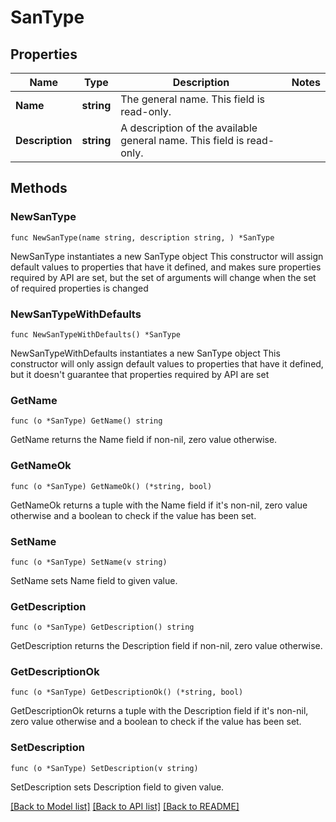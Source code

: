 # SanType

## Properties

Name | Type | Description | Notes
------------ | ------------- | ------------- | -------------
**Name** | **string** | The general name. This field is read-only. | 
**Description** | **string** | A description of the available general name. This field is read-only. | 

## Methods

### NewSanType

`func NewSanType(name string, description string, ) *SanType`

NewSanType instantiates a new SanType object
This constructor will assign default values to properties that have it defined,
and makes sure properties required by API are set, but the set of arguments
will change when the set of required properties is changed

### NewSanTypeWithDefaults

`func NewSanTypeWithDefaults() *SanType`

NewSanTypeWithDefaults instantiates a new SanType object
This constructor will only assign default values to properties that have it defined,
but it doesn't guarantee that properties required by API are set

### GetName

`func (o *SanType) GetName() string`

GetName returns the Name field if non-nil, zero value otherwise.

### GetNameOk

`func (o *SanType) GetNameOk() (*string, bool)`

GetNameOk returns a tuple with the Name field if it's non-nil, zero value otherwise
and a boolean to check if the value has been set.

### SetName

`func (o *SanType) SetName(v string)`

SetName sets Name field to given value.


### GetDescription

`func (o *SanType) GetDescription() string`

GetDescription returns the Description field if non-nil, zero value otherwise.

### GetDescriptionOk

`func (o *SanType) GetDescriptionOk() (*string, bool)`

GetDescriptionOk returns a tuple with the Description field if it's non-nil, zero value otherwise
and a boolean to check if the value has been set.

### SetDescription

`func (o *SanType) SetDescription(v string)`

SetDescription sets Description field to given value.



[[Back to Model list]](../README.md#documentation-for-models) [[Back to API list]](../README.md#documentation-for-api-endpoints) [[Back to README]](../README.md)



